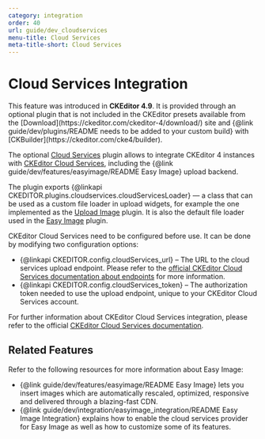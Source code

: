```yaml
---
category: integration
order: 40
url: guide/dev_cloudservices
menu-title: Cloud Services
meta-title-short: Cloud Services
---
```

<!--
Copyright (c) 2003-2018, CKSource - Frederico Knabben. All rights reserved.
For licensing, see LICENSE.md.
-->

# Cloud Services Integration

<info-box info="">
    This feature was introduced in <strong>CKEditor 4.9</strong>. It is provided through an optional plugin that is not included in the CKEditor presets available from the [Download](https://ckeditor.com/ckeditor-4/download/) site and {@link guide/dev/plugins/README needs to be added to your custom build} with [CKBuilder](https://ckeditor.com/cke4/builder).
</info-box>

The optional [Cloud Services](https://ckeditor.com/cke4/addon/cloudservices) plugin allows to integrate CKEditor 4 instances with [CKEditor Cloud Services](https://ckeditor.com/ckeditor-cloud-services/), including the {@link guide/dev/features/easyimage/README Easy Image} upload backend.

The plugin exports {@linkapi CKEDITOR.plugins.cloudservices.cloudServicesLoader} &mdash; a class that can be used as a custom file loader in upload widgets, for example the one implemented as the [Upload Image](https://ckeditor.com/cke4/addon/uploadimage) plugin. It is also the default file loader used in the [Easy Image](https://ckeditor.com/cke4/addon/easyimage) plugin.

CKEditor Cloud Services need to be configured before use. It can be done by modifying two configuration options:

*   {@linkapi CKEDITOR.config.cloudServices_url} &ndash; The URL to the cloud services upload endpoint. Please refer to the [official CKEditor Cloud Services documentation about endpoints](https://docs.ckeditor.com/cs/latest/guides/token-endpoints/tokenendpoint.html) for more information.
*   {@linkapi CKEDITOR.config.cloudServices_token} &ndash; The authorization token needed to use the upload endpoint, unique to your CKEditor Cloud Services account.

For further information about CKEditor Cloud Services integration, please refer to the official [CKEditor Cloud Services documentation](https://docs.ckeditor.com/cs/latest/index.html).

## Related Features

Refer to the following resources for more information about Easy Image:

* {@link guide/dev/features/easyimage/README Easy Image} lets you insert images which are automatically rescaled, optimized, responsive and delivered through a blazing-fast CDN.
* {@link guide/dev/integration/easyimage_integration/README Easy Image Integration} explains how to enable the cloud services provider for Easy Image as well as how to customize some of its features.
